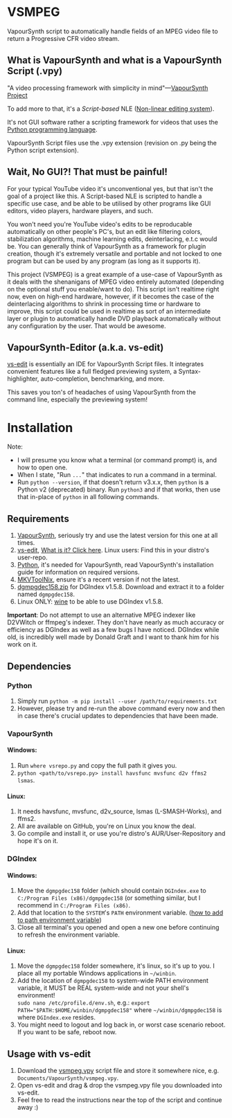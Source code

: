 # VSMPEG

VapourSynth script to automatically handle fields of an MPEG video file to return a Progressive CFR video stream.

## What is VapourSynth and what is a VapourSynth Script (.vpy)

"A video processing framework with simplicity in mind"—[VapourSynth Project](https://github.com/vapoursynth/vapoursynth)

To add more to that, it's a *Script-based* NLE ([Non-linear editing system](https://wikipedia.org/wiki/Non-linear_editing_system)).

It's not GUI software rather a scripting framework for videos that uses the [Python programming language](https://wikipedia.org/wiki/Python_(programming_language)).

VapourSynth Script files use the .vpy extension (revision on .py being the Python script extension).

## Wait, No GUI?! That must be painful!

For your typical YouTube video it's unconventional yes, but that isn't the goal of a project like this. A Script-based NLE is scripted to handle a specific use case, and be able to be utilised by other programs like GUI editors, video players, hardware players, and such.

You won't need you're YouTube video's edits to be reproducable automatically on other people's PC's, but an edit like filtering colors, stabilization algorithms, machine learning edits, deinterlacing, e.t.c would be. You can generally think of VapourSynth as a framework for plugin creation, though it's extremely versatile and portable and not locked to one program but can be used by any program (as long as it supports it).

This project (VSMPEG) is a great example of a use-case of VapourSynth as it deals with the shenanigans of MPEG video entirely automated (depending on the optional stuff you enable/want to do). This script isn't realtime right now, even on high-end hardware, however, if it becomes the case of the deinterlacing algorithms to shrink in processing time or hardware to improve, this script could be used in realtime as sort of an intermediate layer or plugin to automatically handle DVD playback automatically without any configuration by the user. That would be awesome.

## VapourSynth-Editor (a.k.a. vs-edit)

[vs-edit](https://forum.doom9.org/showthread.php?t=170965) is essentially an IDE for VapourSynth Script files. It integrates convenient features like a full fledged previewing system, a Syntax-highlighter, auto-completion, benchmarking, and more.

This saves you ton's of headaches of using VapourSynth from the command line, especially the previewing system!

# Installation

Note:

- I will presume you know what a terminal (or command prompt) is, and how to open one.
- When I state, "Run `...`" that indicates to run a command in a terminal.
- Run `python --version`, if that doesn't return v3.x.x, then `python` is a Python v2 (deprecated) binary. Run `python3` and if that works, then use that in-place of `python` in all following commands.

## Requirements

1. [VapourSynth](http://vapoursynth.com), seriously try and use the latest version for this one at all times.
2. [vs-edit](https://forum.doom9.org/showthread.php?t=170965), [What is it? Click here](#vapoursynth-editor-aka-vs-edit). Linux users: Find this in your distro's user-repo.
3. [Python](https://python.org), it's needed for VapourSynth, read VapourSynth's installation guide for information on required versions.
4. [MKVToolNix](https://mkvtoolnix.download), ensure it's a recent version if not the latest.
5. [dgmpgdec158.zip](http://rationalqm.us/dgmpgdec/dgmpgdec.html) for DGIndex v1.5.8. Download and extract it to a folder named `dgmpgdec158`.
6. Linux ONLY: [wine](https://winehq.org) to be able to use DGIndex v1.5.8.

**Important**: Do not attempt to use an alternative MPEG indexer like D2VWitch or ffmpeg's indexer. They don't have nearly as much accuracy or efficiency as DGIndex as well as a few bugs I have noticed. DGIndex while old, is incredibly well made by Donald Graft and I want to thank him for his work on it.

## Dependencies

### Python

1. Simply run `python -m pip install --user /path/to/requirements.txt`
2. However, please try and re-run the above command every now and then in case there's crucial updates to dependencies that have been made.

### VapourSynth

#### Windows:

1. Run `where vsrepo.py` and copy the full path it gives you.
2. `python <path/to/vsrepo.py> install havsfunc mvsfunc d2v ffms2 lsmas`.

#### Linux:

1. It needs havsfunc, mvsfunc, d2v_source, lsmas (L-SMASH-Works), and ffms2.
2. All are available on GitHub, you're on Linux you know the deal.
3. Go compile and install it, or use you're distro's AUR/User-Repository and hope it's on it.

### DGIndex

#### Windows:

1. Move the `dgmpgdec158` folder (which should contain `DGIndex.exe` to `C:/Program Files (x86)/dgmpgdec158` (or something similar, but I recommend in `C:/Program Files (x86)`.
2. Add that location to the `SYSTEM`'s `PATH` environment variable. ([how to add to path environment variable](https://helpdeskgeek.com/windows-10/add-windows-path-environment-variable/))
3. Close all terminal's you opened and open a new one before continuing to refresh the environment variable.

#### Linux:

1. Move the `dgmpgdec158` folder somewhere, it's linux, so it's up to you. I place all my portable Windows applications in `~/winbin`.
2. Add the location of `dgmpgdec158` to system-wide PATH environment variable, it MUST be REAL system-wide and not your shell's environment!  
`sudo nano /etc/profile.d/env.sh`, e.g.: `export PATH="$PATH:$HOME/winbin/dgmpgdec158"` where `~/winbin/dgmpgdec158` is where `DGIndex.exe` resides.
3. You might need to logout and log back in, or worst case scenario reboot. If you want to be safe, reboot now.

## Usage with vs-edit

1. Download the [vsmpeg.vpy](vsmpeg.vpy) script file and store it somewhere nice, e.g. `Documents/VapourSynth/vsmpeg.vpy`.
2. Open vs-edit and drag & drop the vsmpeg.vpy file you downloaded into vs-edit.
3. Feel free to read the instructions near the top of the script and continue away :)
